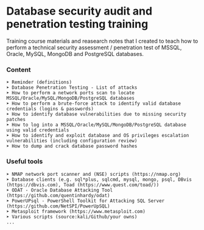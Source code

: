# Database security audit and penetration testing training

Training course materials and reasearch notes that I created to teach how to perform a technical security assessment / penetration test of MSSQL, Oracle, MySQL, MongoDB and PostgreSQL databases.

### Content
```
➤ Reminder (definitions)
➤ Database Penetration Testing - List of attacks
➤ How to perform a network ports scan to locate MSSQL/Oracle/MySQL/MongoDB/PostgreSQL databases
➤ How to perform a brute-force attack to identify valid database credentials (logins & passwords)
➤ How to identify database vulnerabilities due to missing security patches
➤ How to log into a MSSQL/Oracle/MySQL/MongoDB/PostgreSQL database using valid credentials  
➤ How to identify and exploit database and OS privileges escalation vulnerabilities (including configuration review)
➤ How to dump and crack database password hashes
```
### Useful tools
```
➤ NMAP network port scanner and (NSE) scripts (https://nmap.org)
➤ Database clients (e.g. sql*plus, sqlcmd, mysql, mongo, psql, DBvis (https://dbvis.com), Toad (https://www.quest.com/toad/))
➤ ODAT - Oracle Database Attacking Tool (https://github.com/quentinhardy/odat) 
➤ PowerUPsql - PowerShell Toolkit for Attacking SQL Server (https://github.com/NetSPI/PowerUpSQL) 
➤ Metasploit framework (https://www.metasploit.com) 
➤ Various scripts (source:kali/Github/your owns)
...
